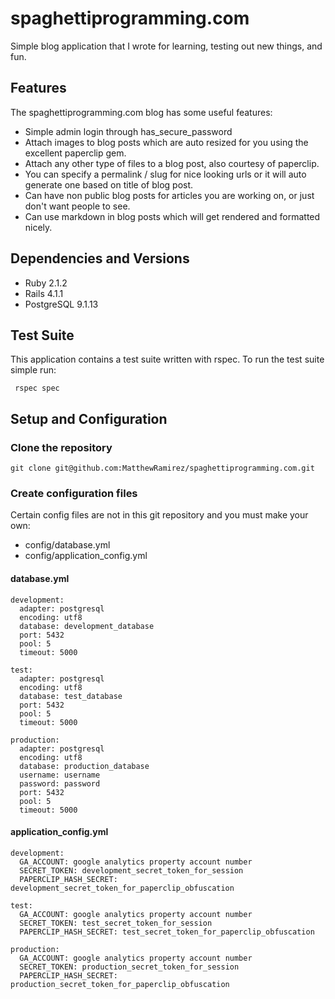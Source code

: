 # spaghettiprogramming.com

Simple blog application that I wrote for learning, testing out new things, and fun.


## Features

The spaghettiprogramming.com blog has some useful features:

* Simple admin login through has_secure_password
* Attach images to blog posts which are auto resized for you using the excellent paperclip gem.
* Attach any other type of files to a blog post, also courtesy of paperclip.
* You can specify a permalink / slug for nice looking urls or it will auto generate one based on title of blog post.
* Can have non public blog posts for articles you are working on, or just don't want people to see.
* Can use markdown in blog posts which will get rendered and formatted nicely.

## Dependencies and Versions

* Ruby 2.1.2
* Rails 4.1.1
* PostgreSQL 9.1.13

## Test Suite

This application contains a test suite written with rspec.  To run the test suite simple run:

     rspec spec

## Setup and Configuration

### Clone the repository

    git clone git@github.com:MatthewRamirez/spaghettiprogramming.com.git

### Create configuration files
Certain config files are not in this git repository and you must make your own:

* config/database.yml
* config/application_config.yml

#### database.yml
    development:
      adapter: postgresql
      encoding: utf8
      database: development_database
      port: 5432
      pool: 5
      timeout: 5000

    test:
      adapter: postgresql
      encoding: utf8
      database: test_database
      port: 5432
      pool: 5
      timeout: 5000

    production:
      adapter: postgresql
      encoding: utf8
      database: production_database
      username: username
      password: password
      port: 5432
      pool: 5
      timeout: 5000

#### application_config.yml

    development:
      GA_ACCOUNT: google analytics property account number
      SECRET_TOKEN: development_secret_token_for_session
      PAPERCLIP_HASH_SECRET: development_secret_token_for_paperclip_obfuscation

    test:
      GA_ACCOUNT: google analytics property account number
      SECRET_TOKEN: test_secret_token_for_session
      PAPERCLIP_HASH_SECRET: test_secret_token_for_paperclip_obfuscation

    production:
      GA_ACCOUNT: google analytics property account number
      SECRET_TOKEN: production_secret_token_for_session
      PAPERCLIP_HASH_SECRET: production_secret_token_for_paperclip_obfuscation
